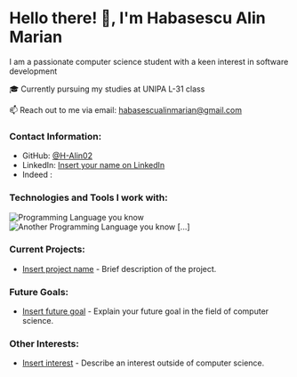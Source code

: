 # Hello there! 👋, I'm Habasescu Alin Marian

I am a passionate computer science student with a keen interest in software development 

🎓 Currently pursuing my studies at UNIPA L-31 class

📫 Reach out to me via email: habasescualinmarian@gmail.com

### Contact Information:
- GitHub: [@H-Alin02](https://github.com/insert-your-username)
- LinkedIn: [Insert your name on LinkedIn](https://www.linkedin.com/in/insert-your-name-on-linkedin/)
- Indeed : []()

### Technologies and Tools I work with:
![Programming Language you know](insert-link-to-language-icon)
![Another Programming Language you know](insert-link-to-language-icon)
[...]

### Current Projects:
- [Insert project name](insert-link-to-project) - Brief description of the project.

### Future Goals:
- [Insert future goal](brief-description-of-goal) - Explain your future goal in the field of computer science.

### Other Interests:
- [Insert interest](brief-description-of-interest) - Describe an interest outside of computer science.

